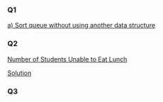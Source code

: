 <h3>Q1</h3>

<a href = "">a) Sort queue without using another data structure </a>

<h3>Q2</h3>

<a href = "https://leetcode.com/problems/number-of-students-unable-to-eat-lunch">Number of Students Unable to Eat Lunch</a>

<a href = "">Solution</a>

<h3>Q3</h3>

<a href = ""></a>
